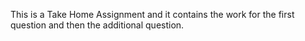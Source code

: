 This is a Take Home Assignment and it contains the work for the first question and then the additional question. 
